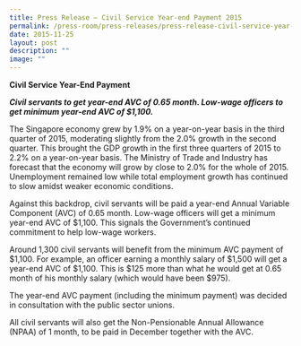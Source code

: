 ```yaml
---
title: Press Release – Civil Service Year‑end Payment 2015
permalink: /press-room/press-releases/press-release-civil-service-year-end-payment-2015/
date: 2015-11-25
layout: post
description: ""
image: ""
---
```

**Civil Service Year-End Payment**

**_Civil servants to get year-end AVC of 0.65 month. Low-wage officers to get minimum year-end AVC of $1,100._**

The Singapore economy grew by 1.9% on a year-on-year basis in the third quarter of 2015, moderating slightly from the 2.0% growth in the second quarter. This brought the GDP growth in the first three quarters of 2015 to 2.2% on a year-on-year basis. The Ministry of Trade and Industry has forecast that the economy will grow by close to 2.0% for the whole of 2015. Unemployment remained low while total employment growth has continued to slow amidst weaker economic conditions.

Against this backdrop, civil servants will be paid a year-end Annual Variable Component (AVC) of 0.65 month. Low-wage officers will get a minimum year-end AVC of $1,100. This signals the Government’s continued commitment to help low-wage workers.

Around 1,300 civil servants will benefit from the minimum AVC payment of $1,100. For example, an officer earning a monthly salary of $1,500 will get a year-end AVC of $1,100. This is $125 more than what he would get at 0.65 month of his monthly salary (which would have been $975).

The year-end AVC payment (including the minimum payment) was decided in consultation with the public sector unions.

All civil servants will also get the Non-Pensionable Annual Allowance (NPAA) of 1 month, to be paid in December together with the AVC.